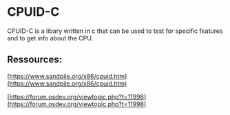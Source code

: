 # CPUID-C
CPUID-C is a libary written in c that can be used to test for specific features and to get info about the CPU.

## Ressources:
[https://www.sandpile.org/x86/cpuid.htm](https://www.sandpile.org/x86/cpuid.htm)

[https://forum.osdev.org/viewtopic.php?t=11998](https://forum.osdev.org/viewtopic.php?t=11998)